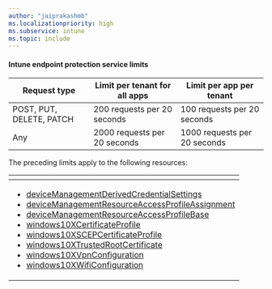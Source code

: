 ```yaml
---
author: "jaiprakashmb"
ms.localizationpriority: high
ms.subservice: intune
ms.topic: include
---
```

<!-- markdownlint-disable MD041 -->

#### Intune endpoint protection service limits

| Request type | Limit per tenant for all apps | Limit per app per tenant |
| ------------ | ----------------------------- | ------------------------ |
| POST, PUT, DELETE, PATCH | 200 requests per 20 seconds | 100 requests per 20 seconds |
| Any | 2000 requests per 20 seconds | 1000 requests per 20 seconds |

The preceding limits apply to the following resources:  

| <!-- fake header--> |
|---|
| <ul> <li> [deviceManagementDerivedCredentialSettings](/graph/api/resources/intune-shared-devicemanagementderivedcredentialsettings) <li> [deviceManagementResourceAccessProfileAssignment](/graph/api/resources/intune-rapolicy-devicemanagementresourceaccessprofileassignment) <li> [deviceManagementResourceAccessProfileBase](/graph/api/resources/intune-rapolicy-devicemanagementresourceaccessprofilebase) <li> [windows10XCertificateProfile](/graph/api/resources/intune-rapolicy-windows10xcertificateprofile) <li> [windows10XSCEPCertificateProfile](/graph/api/resources/intune-rapolicy-windows10xscepcertificateprofile) <li> [windows10XTrustedRootCertificate](/graph/api/resources/intune-rapolicy-windows10xtrustedrootcertificate) <li> [windows10XVpnConfiguration](/graph/api/resources/intune-rapolicy-windows10xvpnconfiguration) <li> [windows10XWifiConfiguration](/graph/api/resources/intune-rapolicy-windows10xwificonfiguration) </ul> |
